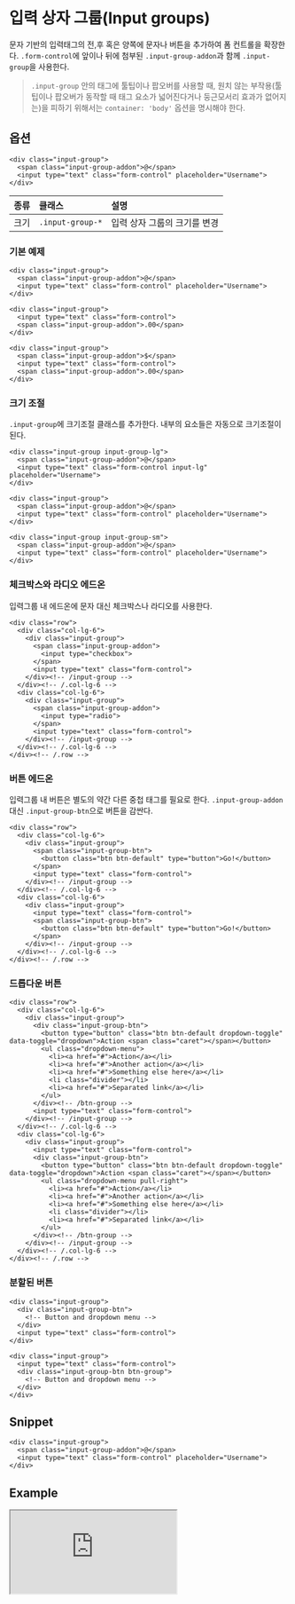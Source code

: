 <!--
{
    "id": 4205,
    "title": "입력 상자 그룹(Input groups)",
    "outline": "문자 기반의 입력태그의 전,후 혹은 양쪽에 문자나 버튼을 추가하여 폼 컨트롤을 확장한다. `.form-control`에 앞이나 뒤에 첨부된 `.input-group-addon`과 함께 `.input-group`을 사용한다.",
    "tags": ["widget", "component"],
    "order": [4, 2, 5],
    "thumbnail": "4.2.05.input-groups.png"
}
-->

# 입력 상자 그룹(Input groups)

문자 기반의 입력태그의 전,후 혹은 양쪽에 문자나 버튼을 추가하여 폼 컨트롤을 확장한다. `.form-control`에 앞이나 뒤에 첨부된 `.input-group-addon`과
함께 `.input-group`을 사용한다.

> `.input-group` 안의 태그에 툴팁이나 팝오버를 사용할 때, 원치 않는 부작용(툴팁이나 팝오버가 동작할 때 태그 요소가 넓어진다거나 둥근모서리 효과가 없어지는)을
피하기 위해서는 `container: 'body'` 옵션을 명시해야 한다.

## 옵션
```
<div class="input-group">
  <span class="input-group-addon">@</span>
  <input type="text" class="form-control" placeholder="Username">
</div>
```

종류 | 클래스 | 설명
:-- | :-- | :--
크기 | `.input-group-*` | 입력 상자 그룹의 크기를 변경

### 기본 예제

```
<div class="input-group">
  <span class="input-group-addon">@</span>
  <input type="text" class="form-control" placeholder="Username">
</div>

<div class="input-group">
  <input type="text" class="form-control">
  <span class="input-group-addon">.00</span>
</div>

<div class="input-group">
  <span class="input-group-addon">$</span>
  <input type="text" class="form-control">
  <span class="input-group-addon">.00</span>
</div>
```

### 크기 조절
`.input-group`에 크기조절 클래스를 추가한다. 내부의 요소들은 자동으로 크기조절이 된다.

```
<div class="input-group input-group-lg">
  <span class="input-group-addon">@</span>
  <input type="text" class="form-control input-lg" placeholder="Username">
</div>

<div class="input-group">
  <span class="input-group-addon">@</span>
  <input type="text" class="form-control" placeholder="Username">
</div>

<div class="input-group input-group-sm">
  <span class="input-group-addon">@</span>
  <input type="text" class="form-control" placeholder="Username">
</div>
```

### 체크박스와 라디오 에드온
입력그룹 내 에드온에 문자 대신 체크박스나 라디오를 사용한다.

```
<div class="row">
  <div class="col-lg-6">
    <div class="input-group">
      <span class="input-group-addon">
        <input type="checkbox">
      </span>
      <input type="text" class="form-control">
    </div><!-- /input-group -->
  </div><!-- /.col-lg-6 -->
  <div class="col-lg-6">
    <div class="input-group">
      <span class="input-group-addon">
        <input type="radio">
      </span>
      <input type="text" class="form-control">
    </div><!-- /input-group -->
  </div><!-- /.col-lg-6 -->
</div><!-- /.row -->
```

### 버튼 에드온
입력그룹 내 버튼은 별도의 약간 다른 중첩 태그를 필요로 한다. `.input-group-addon` 대신 `.input-group-btn`으로 버튼을 감싼다.

```
<div class="row">
  <div class="col-lg-6">
    <div class="input-group">
      <span class="input-group-btn">
        <button class="btn btn-default" type="button">Go!</button>
      </span>
      <input type="text" class="form-control">
    </div><!-- /input-group -->
  </div><!-- /.col-lg-6 -->
  <div class="col-lg-6">
    <div class="input-group">
      <input type="text" class="form-control">
      <span class="input-group-btn">
        <button class="btn btn-default" type="button">Go!</button>
      </span>
    </div><!-- /input-group -->
  </div><!-- /.col-lg-6 -->
</div><!-- /.row -->
```

### 드롭다운 버튼

```
<div class="row">
  <div class="col-lg-6">
    <div class="input-group">
      <div class="input-group-btn">
        <button type="button" class="btn btn-default dropdown-toggle" data-toggle="dropdown">Action <span class="caret"></span></button>
        <ul class="dropdown-menu">
          <li><a href="#">Action</a></li>
          <li><a href="#">Another action</a></li>
          <li><a href="#">Something else here</a></li>
          <li class="divider"></li>
          <li><a href="#">Separated link</a></li>
        </ul>
      </div><!-- /btn-group -->
      <input type="text" class="form-control">
    </div><!-- /input-group -->
  </div><!-- /.col-lg-6 -->
  <div class="col-lg-6">
    <div class="input-group">
      <input type="text" class="form-control">
      <div class="input-group-btn">
        <button type="button" class="btn btn-default dropdown-toggle" data-toggle="dropdown">Action <span class="caret"></span></button>
        <ul class="dropdown-menu pull-right">
          <li><a href="#">Action</a></li>
          <li><a href="#">Another action</a></li>
          <li><a href="#">Something else here</a></li>
          <li class="divider"></li>
          <li><a href="#">Separated link</a></li>
        </ul>
      </div><!-- /btn-group -->
    </div><!-- /input-group -->
  </div><!-- /.col-lg-6 -->
</div><!-- /.row -->
```

### 분할된 버튼

```
<div class="input-group">
  <div class="input-group-btn">
    <!-- Button and dropdown menu -->
  </div>
  <input type="text" class="form-control">
</div>

<div class="input-group">
  <input type="text" class="form-control">
  <div class="input-group-btn btn-group">
    <!-- Button and dropdown menu -->
  </div>
</div>
```

## Snippet
```
<div class="input-group">
  <span class="input-group-addon">@</span>
  <input type="text" class="form-control" placeholder="Username">
</div>
```

## Example
<iframe class="jsbin-livecode" src="http://jsbin.com/UtUqol/2/embed?html,css,output"></iframe>